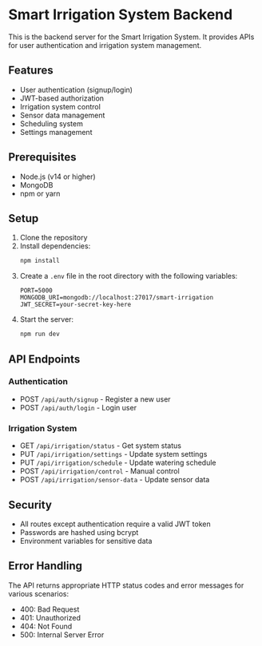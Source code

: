 # Smart Irrigation System Backend

This is the backend server for the Smart Irrigation System. It provides APIs for user authentication and irrigation system management.

## Features

- User authentication (signup/login)
- JWT-based authorization
- Irrigation system control
- Sensor data management
- Scheduling system
- Settings management

## Prerequisites

- Node.js (v14 or higher)
- MongoDB
- npm or yarn

## Setup

1. Clone the repository
2. Install dependencies:
   ```bash
   npm install
   ```
3. Create a `.env` file in the root directory with the following variables:
   ```
   PORT=5000
   MONGODB_URI=mongodb://localhost:27017/smart-irrigation
   JWT_SECRET=your-secret-key-here
   ```
4. Start the server:
   ```bash
   npm run dev
   ```

## API Endpoints

### Authentication
- POST `/api/auth/signup` - Register a new user
- POST `/api/auth/login` - Login user

### Irrigation System
- GET `/api/irrigation/status` - Get system status
- PUT `/api/irrigation/settings` - Update system settings
- PUT `/api/irrigation/schedule` - Update watering schedule
- POST `/api/irrigation/control` - Manual control
- POST `/api/irrigation/sensor-data` - Update sensor data

## Security

- All routes except authentication require a valid JWT token
- Passwords are hashed using bcrypt
- Environment variables for sensitive data

## Error Handling

The API returns appropriate HTTP status codes and error messages for various scenarios:
- 400: Bad Request
- 401: Unauthorized
- 404: Not Found
- 500: Internal Server Error 
